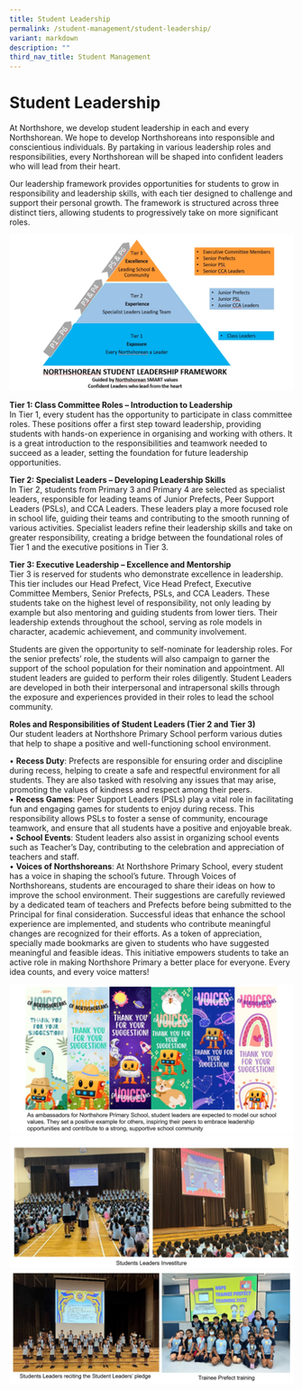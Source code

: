 ```yaml
---
title: Student Leadership
permalink: /student-management/student-leadership/
variant: markdown
description: ""
third_nav_title: Student Management
---
```

# **Student Leadership**

At Northshore, we develop student leadership in each and every Northshorean.  We hope to develop Northshoreans into responsible and conscientious individuals. By partaking in various leadership roles and responsibilities, every Northshorean will be shaped into confident leaders who will lead from their heart.

Our leadership framework provides opportunities for students to grow in responsibility and leadership skills, with each tier designed to challenge and support their personal growth. The framework is structured across three distinct tiers, allowing students to progressively take on more significant roles.

![](/images/SLS_Pic01.jpg)

**Tier 1: Class Committee Roles – Introduction to Leadership**  
In Tier 1, every student has the opportunity to participate in class committee roles. These positions offer a first step toward leadership, providing students with hands-on experience in organising and working with others. It is a great introduction to the responsibilities and teamwork needed to succeed as a leader, setting the foundation for future leadership opportunities.

**Tier 2: Specialist Leaders – Developing Leadership Skills**  
In Tier 2, students from Primary 3 and Primary 4 are selected as specialist leaders, responsible for leading teams of Junior Prefects, Peer Support Leaders (PSLs), and CCA Leaders. These leaders play a more focused role in school life, guiding their teams and contributing to the smooth running of various activities. Specialist leaders refine their leadership skills and take on greater responsibility, creating a bridge between the foundational roles of Tier 1 and the executive positions in Tier 3.

**Tier 3: Executive Leadership – Excellence and Mentorship**  
Tier 3 is reserved for students who demonstrate excellence in leadership. This tier includes our Head Prefect, Vice Head Prefect, Executive Committee Members, Senior Prefects, PSLs, and CCA Leaders. These students take on the highest level of responsibility, not only leading by example but also mentoring and guiding students from lower tiers. Their leadership extends throughout the school, serving as role models in character, academic achievement, and community involvement.

Students are given the opportunity to self-nominate for leadership roles. For the senior prefects’ role, the students will also campaign to garner the support of the school population for their nomination and appointment. All student leaders are guided to perform their roles diligently. Student Leaders are developed in both their interpersonal and intrapersonal skills through the exposure and experiences provided in their roles to lead the school community.

**Roles and Responsibilities of Student Leaders (Tier 2 and Tier 3)**  
Our student leaders at Northshore Primary School perform various duties that help to shape a positive and well-functioning school environment.  

•	**Recess Duty**: Prefects are responsible for ensuring order and discipline during recess, helping to create a safe and respectful environment for all students. They are also tasked with resolving any issues that may arise, promoting the values of kindness and respect among their peers.  
•	**Recess Games**: Peer Support Leaders (PSLs) play a vital role in facilitating fun and engaging games for students to enjoy during recess. This responsibility allows PSLs to foster a sense of community, encourage teamwork, and ensure that all students have a positive and enjoyable break.  
•	**School Events**: Student leaders also assist in organizing school events such as Teacher’s Day, contributing to the celebration and appreciation of teachers and staff.  
•	**Voices of Northshoreans**: At Northshore Primary School, every student has a voice in shaping the school’s future. Through Voices of Northshoreans, students are encouraged to share their ideas on how to improve the school environment. Their suggestions are carefully reviewed by a dedicated team of teachers and Prefects before being submitted to the Principal for final consideration. Successful ideas that enhance the school experience are implemented, and students who contribute meaningful changes are recognized for their efforts. As a token of appreciation, specially made bookmarks are given to students who have suggested meaningful and feasible ideas. This initiative empowers students to take an active role in making Northshore Primary a better place for everyone. Every idea counts, and every voice matters!  

![](/images/SLS_Pic02.jpg)
![](/images/SLS_Pic03.jpg)
![](/images/SLS_Pic04.jpg)